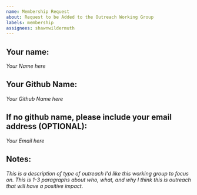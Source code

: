 ```yaml
---
name: Membership Request
about: Request to be Added to the Outreach Working Group
labels: membership
assignees: shawnwildermuth
---
```


## Your name: 
_Your Name here_

## Your Github Name: 
_Your Github Name here_

## If no github name, please include your email address (OPTIONAL):
_Your Email here_

## Notes:
_This is a description of type of outreach I'd like this working group to focus on. This is 1-3 paragraphs about who, what, and why I think this is outreach that will have a positive impact._
 
